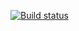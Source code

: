 [![Build status](https://ci.appveyor.com/api/projects/status/ydx7k8rdx561x4ic?svg=true)](https://ci.appveyor.com/project/TarankovaAnna/rest)